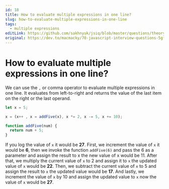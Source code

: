 ```yaml
---
id: 18
title: How to evaluate multiple expressions in one line?
slug: how-to-evaluate-multiple-expressions-in-one-line
tags:
  - multiple expressions
editLink: https://github.com/sakhnyuk/jsiq/blob/master/questions/theory/javascript/18.md
original: https://dev.to/macmacky/70-javascript-interview-questions-5gfi
---
```


# How to evaluate multiple expressions in one line?

We can use the `,` or comma operator to evaluate multiple expressions in one line. It evaluates from left-to-right and returns the value of the last item on the right or the last operand.

```javascript
let x = 5;

x = (x++ , x = addFive(x), x *= 2, x -= 5, x += 10);

function addFive(num) {
  return num + 5;
}
```

If you log the value of `x` it would be **27**. 
First, we increment the value of `x` it would be **6**, then we invoke the function `addFive(6)` and pass the 6 as a parameter and assign the result to x the new value of x would be 11. 
After that, we multiply the current value of `x` to 2 and assign it to `x` the updated value of `x` would be **22**. 
Then, we subtract the current value of `x` to 5 and assign the result to `x` the updated value would be **17**. 
And lastly, we increment the value of `x` by 10 and assign the updated value to `x` now the value of `x` would be **27**.
